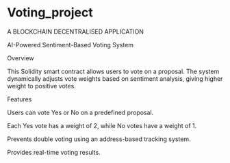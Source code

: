 # Voting_project
A BLOCKCHAIN DECENTRALISED APPLICATION

AI-Powered Sentiment-Based Voting System

Overview

This Solidity smart contract allows users to vote on a proposal. The system dynamically adjusts vote weights based on sentiment analysis, giving higher weight to positive votes.

Features

Users can vote Yes or No on a predefined proposal.

Each Yes vote has a weight of 2, while No votes have a weight of 1.

Prevents double voting using an address-based tracking system.

Provides real-time voting results.
